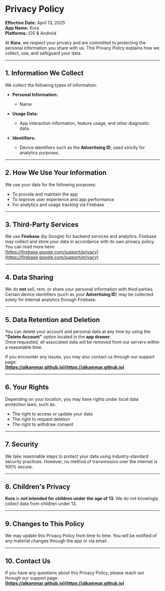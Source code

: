# Privacy Policy

**Effective Date:** April 13, 2025  
**App Name:** Kora  
**Platforms:** iOS & Android

At **Kora**, we respect your privacy and are committed to protecting the personal information you share with us. This Privacy Policy explains how we collect, use, and safeguard your data.

---

## 1. Information We Collect

We collect the following types of information:

- **Personal Information:**  
  - Name

- **Usage Data:**  
  - App interaction information, feature usage, and other diagnostic data.

- **Identifiers:**  
  - Device identifiers such as the **Advertising ID**, used strictly for analytics purposes.

---

## 2. How We Use Your Information

We use your data for the following purposes:

- To provide and maintain the app  
- To improve user experience and app performance  
- For analytics and usage tracking via Firebase

---

## 3. Third-Party Services

We use **Firebase** (by Google) for backend services and analytics. Firebase may collect and store your data in accordance with its own privacy policy.  
You can read more here:  
[https://firebase.google.com/support/privacy](https://firebase.google.com/support/privacy)

---

## 4. Data Sharing

We do **not** sell, rent, or share your personal information with third parties.  
Certain device identifiers (such as your **Advertising ID**) may be collected solely for internal analytics through Firebase.

---

## 5. Data Retention and Deletion

You can delete your account and personal data at any time by using the **"Delete Account"** option located in the **app drawer**.  
Once requested, all associated data will be removed from our servers within a reasonable time.

If you encounter any issues, you may also contact us through our support page:  
**[https://alkammar.github.io](https://alkammar.github.io)**

---

## 6. Your Rights

Depending on your location, you may have rights under local data protection laws, such as:

- The right to access or update your data  
- The right to request deletion  
- The right to withdraw consent

---

## 7. Security

We take reasonable steps to protect your data using industry-standard security practices. However, no method of transmission over the internet is 100% secure.

---

## 8. Children's Privacy

**Kora** is **not intended for children under the age of 13**. We do not knowingly collect data from children under 13.

---

## 9. Changes to This Policy

We may update this Privacy Policy from time to time. You will be notified of any material changes through the app or via email.

---

## 10. Contact Us

If you have any questions about this Privacy Policy, please reach out through our support page:  
**[https://alkammar.github.io](https://alkammar.github.io)**
